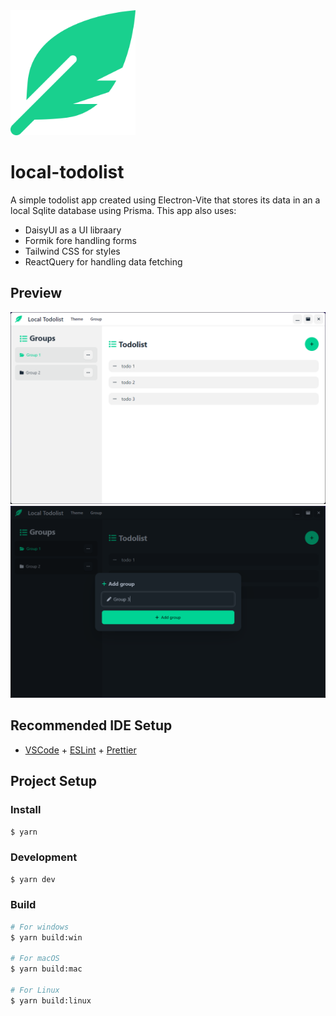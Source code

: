 <img height="200px" src="https://github.com/devlotfi/local-todolist/blob/main/github-assets/logo.svg">

# local-todolist

A simple todolist app created using Electron-Vite that stores its data in an a local Sqlite database using Prisma.
This app also uses:
- DaisyUI as a UI libraary
- Formik fore handling forms
- Tailwind CSS for styles
- ReactQuery for handling data fetching

## Preview
<img src="https://github.com/devlotfi/local-todolist/blob/main/github-assets/preview-1.png">
<img src="https://github.com/devlotfi/local-todolist/blob/main/github-assets/preview-2.png">


## Recommended IDE Setup

- [VSCode](https://code.visualstudio.com/) + [ESLint](https://marketplace.visualstudio.com/items?itemName=dbaeumer.vscode-eslint) + [Prettier](https://marketplace.visualstudio.com/items?itemName=esbenp.prettier-vscode)

## Project Setup

### Install

```bash
$ yarn
```

### Development

```bash
$ yarn dev
```

### Build

```bash
# For windows
$ yarn build:win

# For macOS
$ yarn build:mac

# For Linux
$ yarn build:linux
```
